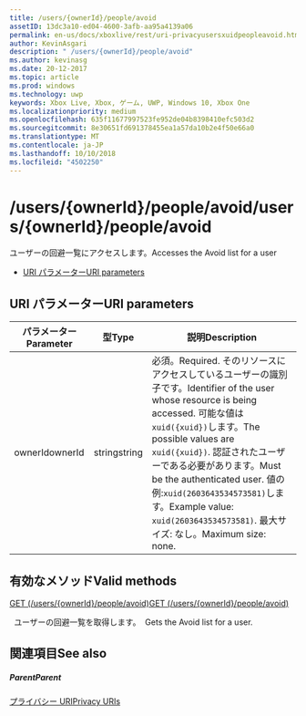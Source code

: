 ```yaml
---
title: /users/{ownerId}/people/avoid
assetID: 13dc3a10-ed04-4600-3afb-aa95a4139a06
permalink: en-us/docs/xboxlive/rest/uri-privacyusersxuidpeopleavoid.html
author: KevinAsgari
description: " /users/{ownerId}/people/avoid"
ms.author: kevinasg
ms.date: 20-12-2017
ms.topic: article
ms.prod: windows
ms.technology: uwp
keywords: Xbox Live, Xbox, ゲーム, UWP, Windows 10, Xbox One
ms.localizationpriority: medium
ms.openlocfilehash: 635f11677997523fe952de04b8398410efc503d2
ms.sourcegitcommit: 8e30651fd691378455ea1a57da10b2e4f50e66a0
ms.translationtype: MT
ms.contentlocale: ja-JP
ms.lasthandoff: 10/10/2018
ms.locfileid: "4502250"
---
```

# <a name="usersowneridpeopleavoid"></a><span data-ttu-id="c9072-104">/users/{ownerId}/people/avoid</span><span class="sxs-lookup"><span data-stu-id="c9072-104">/users/{ownerId}/people/avoid</span></span>
<span data-ttu-id="c9072-105">ユーザーの回避一覧にアクセスします。</span><span class="sxs-lookup"><span data-stu-id="c9072-105">Accesses the Avoid list for a user</span></span>

  * [<span data-ttu-id="c9072-106">URI パラメーター</span><span class="sxs-lookup"><span data-stu-id="c9072-106">URI parameters</span></span>](#ID4EQ)

<a id="ID4EQ"></a>


## <a name="uri-parameters"></a><span data-ttu-id="c9072-107">URI パラメーター</span><span class="sxs-lookup"><span data-stu-id="c9072-107">URI parameters</span></span>

| <span data-ttu-id="c9072-108">パラメーター</span><span class="sxs-lookup"><span data-stu-id="c9072-108">Parameter</span></span>| <span data-ttu-id="c9072-109">型</span><span class="sxs-lookup"><span data-stu-id="c9072-109">Type</span></span>| <span data-ttu-id="c9072-110">説明</span><span class="sxs-lookup"><span data-stu-id="c9072-110">Description</span></span>|
| --- | --- | --- |
| <span data-ttu-id="c9072-111">ownerId</span><span class="sxs-lookup"><span data-stu-id="c9072-111">ownerId</span></span>| <span data-ttu-id="c9072-112">string</span><span class="sxs-lookup"><span data-stu-id="c9072-112">string</span></span>| <span data-ttu-id="c9072-113">必須。</span><span class="sxs-lookup"><span data-stu-id="c9072-113">Required.</span></span> <span data-ttu-id="c9072-114">そのリソースにアクセスしているユーザーの識別子です。</span><span class="sxs-lookup"><span data-stu-id="c9072-114">Identifier of the user whose resource is being accessed.</span></span> <span data-ttu-id="c9072-115">可能な値は<code>xuid({xuid})</code>します。</span><span class="sxs-lookup"><span data-stu-id="c9072-115">The possible values are <code>xuid({xuid})</code>.</span></span> <span data-ttu-id="c9072-116">認証されたユーザーである必要があります。</span><span class="sxs-lookup"><span data-stu-id="c9072-116">Must be the authenticated user.</span></span> <span data-ttu-id="c9072-117">値の例:<code>xuid(2603643534573581)</code>します。</span><span class="sxs-lookup"><span data-stu-id="c9072-117">Example value: <code>xuid(2603643534573581)</code>.</span></span> <span data-ttu-id="c9072-118">最大サイズ: なし。</span><span class="sxs-lookup"><span data-stu-id="c9072-118">Maximum size: none.</span></span> |

<a id="ID4ERB"></a>


## <a name="valid-methods"></a><span data-ttu-id="c9072-119">有効なメソッド</span><span class="sxs-lookup"><span data-stu-id="c9072-119">Valid methods</span></span>

[<span data-ttu-id="c9072-120">GET (/users/{ownerId}/people/avoid)</span><span class="sxs-lookup"><span data-stu-id="c9072-120">GET (/users/{ownerId}/people/avoid)</span></span>](uri-privacyusersxuidpeopleavoidget.md)

<span data-ttu-id="c9072-121">&nbsp;&nbsp;ユーザーの回避一覧を取得します。</span><span class="sxs-lookup"><span data-stu-id="c9072-121">&nbsp;&nbsp;Gets the Avoid list for a user.</span></span>

<a id="ID4E2B"></a>


## <a name="see-also"></a><span data-ttu-id="c9072-122">関連項目</span><span class="sxs-lookup"><span data-stu-id="c9072-122">See also</span></span>

<a id="ID4E4B"></a>


##### <a name="parent"></a><span data-ttu-id="c9072-123">Parent</span><span class="sxs-lookup"><span data-stu-id="c9072-123">Parent</span></span>

[<span data-ttu-id="c9072-124">プライバシー URI</span><span class="sxs-lookup"><span data-stu-id="c9072-124">Privacy URIs</span></span>](atoc-reference-privacyv2.md)
